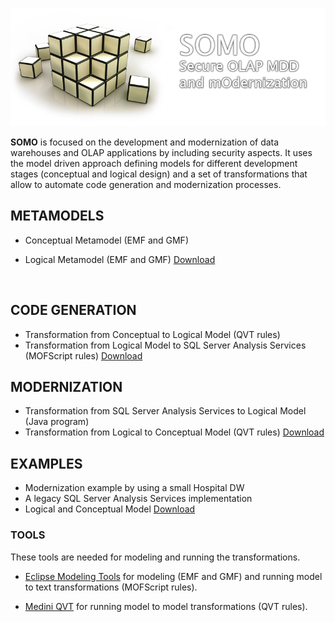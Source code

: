 

![alt text](SOMOwide.png "SOMO")



**SOMO** is focused on the development and modernization of data warehouses and OLAP applications by including security aspects. It uses the model driven approach defining models for different development stages (conceptual and logical design) and a set of transformations that allow to automate code generation and modernization processes.



## METAMODELS

- Conceptual Metamodel (EMF and GMF)
- Logical Metamodel (EMF and GMF)
  [Download](SOMOMetamodels.zip) 

  ​     
## CODE GENERATION
- Transformation from Conceptual to Logical Model (QVT rules)
- Transformation from Logical Model to SQL Server Analysis Services (MOFScript rules)
  [Download](SOMOSourceCodeMDD.zip)


## MODERNIZATION
- Transformation from SQL Server Analysis Services to Logical Model (Java program)
- Transformation from Logical to Conceptual Model (QVT rules)
  [Download](SOMOSourceCodeModernization.zip)

## EXAMPLES
- Modernization example by using a small Hospital DW
- A legacy SQL Server Analysis Services implementation
- Logical and Conceptual Model
  [Download](SOMOHospitalExample.zip)
      
### TOOLS
These tools are needed for modeling and running the transformations.

- [Eclipse Modeling Tools](http://www.eclipse.org/downloads/packages/eclipse-modeling-tools/indigor) for modeling (EMF and GMF) and running model to text transformations (MOFScript rules).

- [Medini QVT](http://projects.ikv.de/qvt/) for running model to model transformations (QVT rules).